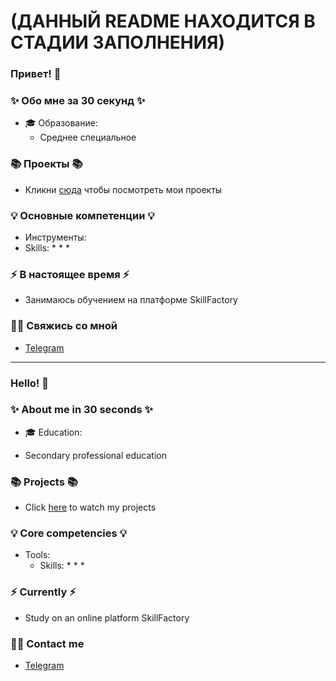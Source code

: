 # (ДАННЫЙ README НАХОДИТСЯ В СТАДИИ ЗАПОЛНЕНИЯ)
### Привет! 👋 

### ✨ Обо мне за 30 секунд ✨ 
* 🎓 Образование:
  - Среднее специальное
  

### 📚 Проекты 📚

* Кликни [сюда](https://github.com/Eqtony/MyPortfolio) чтобы посмотреть мои проекты

### 💡 Основные компетенции 💡
- Инструменты: 
- Skills: 
    * 
    * 
    * 

### ⚡️ В настоящее время ⚡️
- Занимаюсь обучением на платформе SkillFactory

### 🙌🏻 Свяжись со мной
- [Telegram](https://t.me/Eqtony)

---

### Hello! 👋

### ✨ About me in 30 seconds ✨ 
* 🎓 Education:
 - Secondary professional education


### 📚 Projects 📚

* Click [here](https://github.com/Eqtony/MyPortfolio) to watch my projects
  
### 💡 Core competencies 💡
- Tools: 
  - Skills:
    * 
    * 
    * 


### ⚡️ Currently ⚡️
- Study on an online platform SkillFactory

### 🙌🏻 Contact me
- [Telegram](https://t.me/Eqtony)
